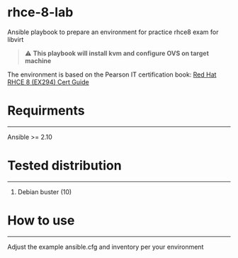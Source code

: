 # rhce-8-lab
Ansible playbook to prepare an environment for practice rhce8 exam for libvirt

> :warning: **This playbook will install kvm and configure OVS on target machine** 

The environment is based on the Pearson IT certification book: [Red Hat RHCE 8 (EX294) Cert Guide](https://www.pearsonitcertification.com/store/red-hat-rhce-8-ex294-cert-guide-9780136872535)

# Requirments
-------------
Ansible >= 2.10

# Tested distribution
---------------------

1. Debian buster (10)

# How to use
------------
Adjust the example ansible.cfg and inventory per your environment